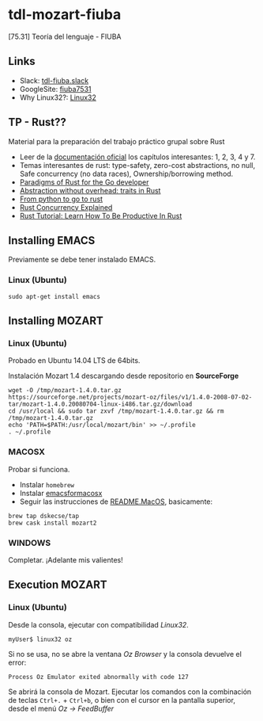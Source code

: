 # tdl-mozart-fiuba
 [75.31] Teoría del lenguaje - FIUBA 

## Links
* Slack: [tdl-fiuba.slack](https://tdl-fiuba.slack.com)
* GoogleSite: [fiuba7531](https://sites.google.com/site/fiuba7531/)
* Why Linux32?: [Linux32](https://gerardnico.com/linux/linux32)

## TP - Rust??

Material para la preparación del trabajo práctico grupal sobre Rust

* Leer de la [documentación oficial](https://doc.rust-lang.org/book/second-edition/foreword.html) los capítulos interesantes: 1, 2, 3, 4 y 7.
* Temas interesantes de rust: type-safety, zero-cost abstractions, no null, Safe concurrency (no data races), Ownership/borrowing method.
* [Paradigms of Rust for the Go developer](https://medium.com/@deckarep/paradigms-of-rust-for-the-go-developer-210f67cd6a29)
* [Abstraction without overhead: traits in Rust](https://blog.rust-lang.org/2015/05/11/traits.html)
* [From python to go to rust](http://tech.allo-media.net/point/of/view/2018/03/22/from-python-to-go-to-rust.html)
* [Rust Concurrency Explained](https://www.youtube.com/watch?v=Dbytx0ivH7Q)
* [Rust Tutorial: Learn How To Be Productive In Rust](https://www.youtube.com/watch?v=waC2wgknY0s)


## Installing EMACS
Previamente se debe tener instalado EMACS.

### Linux (Ubuntu)
```
sudo apt-get install emacs
```

## Installing MOZART

### Linux (Ubuntu)
Probado en Ubuntu 14.04 LTS de 64bits.

Instalación Mozart 1.4 descargando desde repositorio en **SourceForge**
```
wget -O /tmp/mozart-1.4.0.tar.gz https://sourceforge.net/projects/mozart-oz/files/v1/1.4.0-2008-07-02-tar/mozart-1.4.0.20080704-linux-i486.tar.gz/download
cd /usr/local && sudo tar zxvf /tmp/mozart-1.4.0.tar.gz && rm /tmp/mozart-1.4.0.tar.gz
echo 'PATH=$PATH:/usr/local/mozart/bin' >> ~/.profile
. ~/.profile
```

### MACOSX
Probar si funciona.

* Instalar `homebrew`
* Instalar [emacsformacosx](https://emacsformacosx.com/)
* Seguir las instrucciones de [README.MacOS](https://github.com/mozart/mozart2/blob/master/README.MacOS.md), basicamente:

```
brew tap dskecse/tap
brew cask install mozart2
```

### WINDOWS
Completar. ¡Adelante mis valientes!

## Execution MOZART

### Linux (Ubuntu)

Desde la consola, ejecutar con compatibilidad *Linux32*.

```
myUser$ linux32 oz
```
Si no se usa, no se abre la ventana *Oz Browser* y la consola devuelve el error:
```
Process Oz Emulator exited abnormally with code 127
```

Se abrirá la consola de Mozart.
Ejecutar los comandos con la combinación de teclas `Ctrl+.` + `Ctrl+b`, o bien con el cursor en la pantalla superior, desde el menú *Oz -> FeedBuffer*
